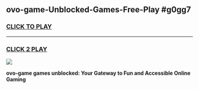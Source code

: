 
## ovo-game-Unblocked-Games-Free-Play #g0gg7
<h3>
<a href="https://us.freeplayer.one?title=ovo-game&ref=9M">CLICK TO PLAY</a></h3>
<hr>

<h3>
<a href="https://us.freeplayer.one?title=ovo-game&ref=9M">CLICK 2 PLAY</a>
  
</h3>

<a href="https://us.freeplayer.one?title=ovo-game&ref=9M"><img src="https://clearcache.store/games.png"></a>


**ovo-game games unblocked: Your Gateway to Fun and Accessible Online Gaming**
